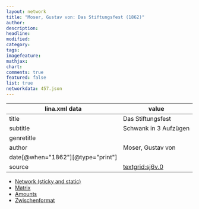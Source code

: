 ```yaml
---
layout: network
title: "Moser, Gustav von: Das Stiftungsfest (1862)"
author:
description:
headline:
modified:
category:
tags:
imagefeature: 
mathjax: 
chart: 
comments: true
featured: false
list: true
networkdata: 457.json
---
```

lina.xml data  | value
------------- | -------------
title|Das Stiftungsfest
subtitle|Schwank in 3 Aufzügen
genretitle|
author|Moser, Gustav von
date[@when="1862"][@type="print"]|
source|[textgrid:sj6v.0](https://textgridlab.org/1.0/tgcrud-public/rest/textgrid:sj6v.0/data)



* [Network (sticky and static)](/network457)
* [Matrix](/matrix457)
* [Amounts](/amount457)
* [Zwischenformat](/lina457 )
